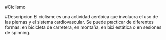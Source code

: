 #Ciclismo

#Descripcion
El ciclismo es una actividad aeróbica que involucra el uso de las piernas y el sistema cardiovascular. 
Se puede practicar de diferentes formas: en bicicleta de carretera, en montaña, en bici estática o en sesiones de spinning.
